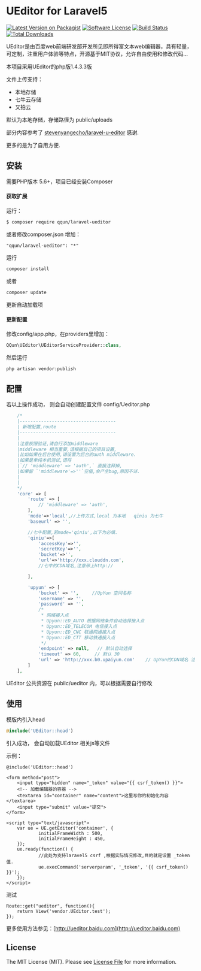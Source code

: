 # UEditor for Laravel5

[![Latest Version on Packagist][ico-version]][link-packagist]
[![Software License][ico-license]](LICENSE.md)
[![Build Status][ico-travis]][link-travis]
[![Total Downloads][ico-downloads]][link-downloads]


UEditor是由百度web前端研发部开发所见即所得富文本web编辑器，具有轻量，可定制，注重用户体验等特点，开源基于MIT协议，允许自由使用和修改代码...

本项目采用UEditor的php版1.4.3.3版

文件上传支持：

* 本地存储
* 七牛云存储
* 又拍云

默认为本地存储，存储路径为 public/uploads

部分内容参考了 [stevenyangecho/laravel-u-editor](https://github.com/stevenyangecho/laravel-u-editor) 感谢.

更多的是为了自用方便.

## 安装

需要PHP版本 5.6+，项目已经安装Composer

#### 获取扩展

运行：

``` bash
$ composer require qqun/laravel-ueditor
```

或者修改composer.json 增加：

```
"qqun/laravel-ueditor": "*"
```


运行

``` bash
composer install
```

或者

```bash
composer update
```
更新自动加载项

#### 更新配置

修改config/app.php，在providers里增加：

``` php
QQun\UEditor\UEditorServiceProvider::class,
```

然后运行

``` bash
php artisan vendor:publish
```



## 配置

若以上操作成功， 则会自动创建配置文件 config/Ueditor.php

``` php
    /*
    |------------------------------------
    | 新增配置,route
    |------------------------------------
    |
    |注意权限验证,请自行添加middleware
    |middleware 相当重要,请根据自己的项目设置,
    |比如如果在后台使用,请设置为后台的auth middleware.
    |如果是单纯本机测试,请将
    |`// 'middleware' => 'auth',` 直接注释掉,
    |如果留 `'middleware'=>''`空值,会产生bug,原因不详.
    |
    |
    */
    'core' => [
        'route' => [
            // 'middleware' => 'auth',
        ],
        'mode'=>'local',//上传方式,local 为本地   qiniu 为七牛
        'baseurl' => '',

        //七牛配置,若mode='qiniu',以下为必填.
        'qiniu'=>[
            'accessKey'=>'',
            'secretKey'=>'',
            'bucket'=>'',
            'url'=>'http://xxx.clouddn.com',
            //七牛的CDN域名,注意带上http://

        ],

        'upyun' => [
            'bucket' => '',     //UpYun 空间名称
            'username' => '',
            'password' => '',
            /*
             * 网络接入点
             * Upyun::ED_AUTO 根据网络条件自动选择接入点
             * Upyun::ED_TELECOM 电信接入点
             * Upyun::ED_CNC 联通网通接入点
             * Upyun::ED_CTT 移动铁通接入点
             */
            'endpoint' => null,   // 默认自动选择
            'timeout' => 60,     // 默认 30
            'url' => 'http://xxx.b0.upaiyun.com'    // UpYun的CDN域名 注意带上http://
        ]
    ],
```

UEditor 公共资源在 public/ueditor 内，可以根据需要自行修改



## 使用

模版内引入head

``` php
@include('UEditor::head')
```

引入成功， 会自动加载UEditor 相关js等文件

示例：

```
@include('UEditor::head')

<form method="post">
    <input type="hidden" name="_token" value="{{ csrf_token() }}">
    <!-- 加载编辑器的容器 -->
    <textarea id="container" name="content">这里写你的初始化内容</textarea>
    <input type="submit" value="提交">
</form>

<script type="text/javascript">
    var ue = UE.getEditor('container', {
            initialFrameWidth : 500,
            initialFrameHeight : 450,
    });
    ue.ready(function() {
            //此处为支持laravel5 csrf ,根据实际情况修改,目的就是设置 _token 值.
            ue.execCommand('serverparam', '_token', '{{ csrf_token() }}');
    });
</script>
```
测试

```
Route::get("ueditor", function(){
	return View('vendor.UEditor.test');
});
```

更多使用方法参见：[http://ueditor.baidu.com](http://ueditor.baidu.com)




## License

The MIT License (MIT). Please see [License File](LICENSE.md) for more information.

[ico-version]: https://img.shields.io/packagist/v/qqun/laravel-ueditor.svg?style=flat-square
[ico-license]: https://img.shields.io/badge/license-MIT-brightgreen.svg?style=flat-square
[ico-travis]: https://img.shields.io/travis/qqun/laravel-ueditor/master.svg?style=flat-square
[ico-downloads]: https://img.shields.io/packagist/dt/qqun/laravel-ueditor.svg?style=flat-square

[link-packagist]: https://packagist.org/packages/qqun/laravel-ueditor
[link-travis]: https://travis-ci.org/qqun/laravel-ueditor
[link-downloads]: https://packagist.org/packages/qqun/laravel-ueditor
[link-author]: https://github.com/qqun
[link-contributors]: ../../contributors
